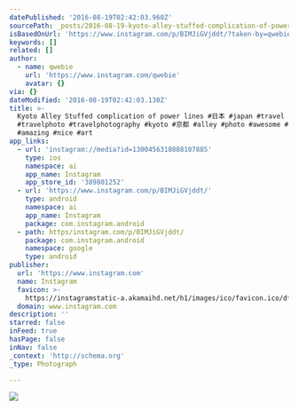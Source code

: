 ```yaml
---
datePublished: '2016-08-19T02:42:03.960Z'
sourcePath: _posts/2016-08-19-kyoto-alley-stuffed-complication-of-power-lines-japan.md
isBasedOnUrl: 'https://www.instagram.com/p/BIMJiGVjddt/?taken-by=qwebie'
keywords: []
related: []
author:
  - name: qwebie
    url: 'https://www.instagram.com/qwebie'
    avatar: {}
via: {}
dateModified: '2016-08-19T02:42:03.130Z'
title: >-
  Kyoto Alley Stuffed complication of power lines #日本 #japan #travel #travelgram
  #travelphoto #travelphotography #kyoto #京都 #alley #photo #awesome #cool
  #amazing #nice #art
app_links:
  - url: 'instagram://media?id=1300456318088107885'
    type: ios
    namespace: ai
    app_name: Instagram
    app_store_id: '389801252'
  - url: 'https://www.instagram.com/p/BIMJiGVjddt/'
    type: android
    namespace: ai
    app_name: Instagram
    package: com.instagram.android
  - path: https/instagram.com/p/BIMJiGVjddt/
    package: com.instagram.android
    namespace: google
    type: android
publisher:
  url: 'https://www.instagram.com'
  name: Instagram
  favicon: >-
    https://instagramstatic-a.akamaihd.net/h1/images/ico/favicon.ico/dfa85bb1fd63.ico
  domain: www.instagram.com
description: ''
starred: false
inFeed: true
hasPage: false
inNav: false
_context: 'http://schema.org'
_type: Photograph

---
```

![](https://imgflo.herokuapp.com/graph/vahj1ThiexotieMo/78f1073a271d4f4a9fa46e7741fc1fff/noop.jpg?input=https%3A%2F%2Fscontent.cdninstagram.com%2Ft51.2885-15%2Fsh0.08%2Fe35%2Fp640x640%2F13712307_1765167163729982_2107956326_n.jpg%3Fig_cache_key%3DMTMwMDQ1NjMxODA4ODEwNzg4NQ%253D%253D.2)